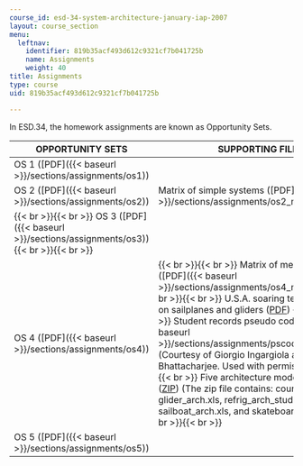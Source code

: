 ```yaml
---
course_id: esd-34-system-architecture-january-iap-2007
layout: course_section
menu:
  leftnav:
    identifier: 819b35acf493d612c9321cf7b041725b
    name: Assignments
    weight: 40
title: Assignments
type: course
uid: 819b35acf493d612c9321cf7b041725b

---
```


In ESD.34, the homework assignments are known as Opportunity Sets.

| OPPORTUNITY SETS | SUPPORTING FILES |
| --- | --- |
| OS 1 ([PDF]({{< baseurl >}}/sections/assignments/os1)) | &nbsp; |
| OS 2 ([PDF]({{< baseurl >}}/sections/assignments/os2)) | Matrix of simple systems ([PDF]({{< baseurl >}}/sections/assignments/os2_matrix_simpl)) |
|  {{< br >}}{{< br >}} OS 3 ([PDF]({{< baseurl >}}/sections/assignments/os3)) {{< br >}}{{< br >}}  | &nbsp; |
| OS 4 ([PDF]({{< baseurl >}}/sections/assignments/os4)) |  {{< br >}}{{< br >}} Matrix of medium systems ([PDF]({{< baseurl >}}/sections/assignments/os4_matrix_med)) {{< br >}}{{< br >}} U.S.A. soaring team background on sailplanes and gliders ([PDF](http://www.ussoaringteam.org/adobe%20pdf/pr%20pdf/BR%20Sailplanes%20V3%2004.pdf)) {{< br >}}{{< br >}} Student records pseudo code ([PDF]({{< baseurl >}}/sections/assignments/pscode_student_rec)) (Courtesy of Giorgio Ingargiola and Dhiman Bhattacharjee. Used with permission.) {{< br >}}{{< br >}} Five architecture model spreadsheets ([ZIP](/coursemedia/esd-34-system-architecture-january-iap-2007/1c4021fb1a2d952cf9a12b696eb6ce20_spreadsheets.zip)) (The zip file contains: court\_arch.xls, glider\_arch.xls, refrig\_arch\_stud1.xls, sailboat\_arch.xls, and skateboard\_arch.xls.) {{< br >}}{{< br >}}  |
| OS 5 ([PDF]({{< baseurl >}}/sections/assignments/os5)) |